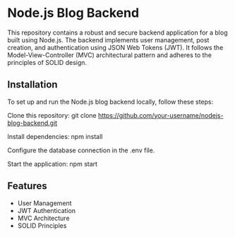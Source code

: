
# Node.js Blog Backend

This repository contains a robust and secure backend application for a blog built using Node.js. The backend implements user management, post creation, and authentication using JSON Web Tokens (JWT). It follows the Model-View-Controller (MVC) architectural pattern and adheres to the principles of SOLID design.


## Installation

To set up and run the Node.js blog backend locally, follow these steps:

Clone this repository: git clone https://github.com/your-username/nodejs-blog-backend.git

Install dependencies: npm install

Configure the database connection in the .env file.

Start the application: npm start

## Features

- User Management
- JWT Authentication
- MVC Architecture
- SOLID Principles

